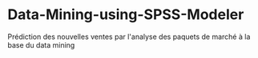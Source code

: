 # Data-Mining-using-SPSS-Modeler
Prédiction des nouvelles ventes par l'analyse des paquets de marché à la base du data mining
